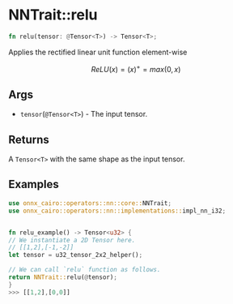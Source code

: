 # NNTrait::relu

```rust
fn relu(tensor: @Tensor<T>) -> Tensor<T>;
```

Applies the rectified linear unit function element-wise

$$
ReLU(x)=(x)^+=max(0,x)
$$

## Args

* `tensor`(`@Tensor<T>`) - The input tensor.

## Returns

A `Tensor<T>` with the same shape as the input tensor.

## Examples

```rust
use onnx_cairo::operators::nn::core::NNTrait;
use onnx_cairo::operators::nn::implementations::impl_nn_i32;


fn relu_example() -> Tensor<u32> {
// We instantiate a 2D Tensor here.
// [[1,2],[-1,-2]]
let tensor = u32_tensor_2x2_helper();

// We can call `relu` function as follows.
return NNTrait::relu(@tensor);
}
>>> [[1,2],[0,0]]
```
